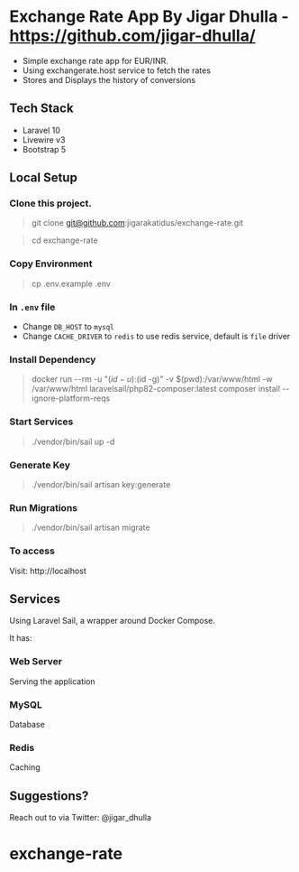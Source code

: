 # Exchange Rate App By  Jigar Dhulla -  https://github.com/jigar-dhulla/

* Simple exchange rate app for EUR/INR.
* Using exchangerate.host service to fetch the rates
* Stores and Displays the history of conversions

## Tech Stack

* Laravel 10
* Livewire v3
* Bootstrap 5

## Local Setup

### Clone this project.
> git clone git@github.com:jigarakatidus/exchange-rate.git

> cd exchange-rate

### Copy Environment
> cp .env.example .env

### In `.env` file
* Change `DB_HOST` to `mysql`
* Change `CACHE_DRIVER` to `redis` to use redis service, default is `file` driver


### Install Dependency
> docker run --rm -u "$(id -u):$(id -g)" -v $(pwd):/var/www/html -w /var/www/html laravelsail/php82-composer:latest composer install --ignore-platform-reqs

### Start Services
> ./vendor/bin/sail up -d

### Generate Key
> ./vendor/bin/sail artisan key:generate

### Run Migrations
> ./vendor/bin/sail artisan migrate

### To access

Visit: http://localhost

## Services

Using Laravel Sail, a wrapper around Docker Compose.

It has:

### Web Server
Serving the application

### MySQL
Database

### Redis
Caching

## Suggestions?

Reach out to via Twitter: @jigar_dhulla
# exchange-rate
